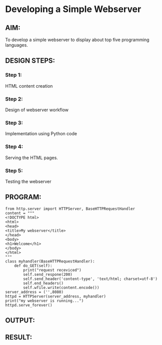 # Developing a Simple Webserver

## AIM:

To develop a simple webserver to display about top five programming languages.

## DESIGN STEPS:

### Step 1: 

HTML content creation

### Step 2:

Design of webserver workflow

### Step 3:

Implementation using Python code

### Step 4:

Serving the HTML pages.

### Step 5:

Testing the webserver

## PROGRAM:
```
from http.server import HTTPServer, BaseHTTPRequestHandler
content = """
<!DOCTYPE html>
<html>
<head>
<title>My webserver</title>
</head>
<body>
<h1>Welcome</h1>
</body>
</html>
"""
class myhandler(BaseHTTPRequestHandler):
    def do_GET(self):
        print("request receviced")
        self.send_respone(200)
        self.send_header('content-type', 'text/html; charset=utf-8')
        self.end_headers()
        self.wfile.write(content.encode())
server_address = ('',8080)
httpd = HTTPServer(server_address, myhandler)
print("my webserver is running...")
httpd.serve_forever()
 ```
## OUTPUT:

## RESULT:

